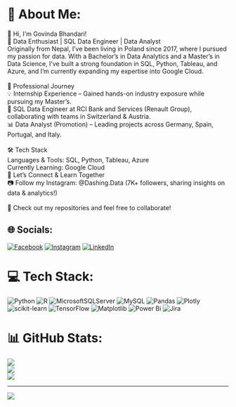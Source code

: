 # 💫 About Me:
👋 Hi, I'm Govinda Bhandari!<br>🔹 Data Enthusiast | SQL Data Engineer | Data Analyst<br>Originally from Nepal, I’ve been living in Poland since 2017, where I pursued my passion for data. With a Bachelor’s in Data Analytics and a Master’s in Data Science, I’ve built a strong foundation in SQL, Python, Tableau, and Azure, and I’m currently expanding my expertise into Google Cloud.<br><br>🚀 Professional Journey<br>💡 Internship Experience – Gained hands-on industry exposure while pursuing my Master’s.<br>🏦 SQL Data Engineer at RCI Bank and Services (Renault Group), collaborating with teams in Switzerland & Austria.<br>📊 Data Analyst (Promotion) – Leading projects across Germany, Spain, Portugal, and Italy.<br><br>🛠️ Tech Stack<br>Languages & Tools: SQL, Python, Tableau, Azure<br>Currently Learning: Google Cloud<br>📢 Let’s Connect & Learn Together<br>📷 Follow my Instagram: @Dashing.Data (7K+ followers, sharing insights on data & analytics!)<br><br>🚀 Check out my repositories and feel free to collaborate!


## 🌐 Socials:
[![Facebook](https://img.shields.io/badge/Facebook-%231877F2.svg?logo=Facebook&logoColor=white)](https://facebook.com/Dashing.Data) [![Instagram](https://img.shields.io/badge/Instagram-%23E4405F.svg?logo=Instagram&logoColor=white)](https://instagram.com/@dashing.data) [![LinkedIn](https://img.shields.io/badge/LinkedIn-%230077B5.svg?logo=linkedin&logoColor=white)](https://linkedin.com/in/https://www.linkedin.com/in/govinda-bhandari-data-enthusiast/) 

# 💻 Tech Stack:
![Python](https://img.shields.io/badge/python-3670A0?style=for-the-badge&logo=python&logoColor=ffdd54) ![R](https://img.shields.io/badge/r-%23276DC3.svg?style=for-the-badge&logo=r&logoColor=white) ![MicrosoftSQLServer](https://img.shields.io/badge/Microsoft%20SQL%20Server-CC2927?style=for-the-badge&logo=microsoft%20sql%20server&logoColor=white) ![MySQL](https://img.shields.io/badge/mysql-4479A1.svg?style=for-the-badge&logo=mysql&logoColor=white) ![Pandas](https://img.shields.io/badge/pandas-%23150458.svg?style=for-the-badge&logo=pandas&logoColor=white) ![Plotly](https://img.shields.io/badge/Plotly-%233F4F75.svg?style=for-the-badge&logo=plotly&logoColor=white) ![scikit-learn](https://img.shields.io/badge/scikit--learn-%23F7931E.svg?style=for-the-badge&logo=scikit-learn&logoColor=white) ![TensorFlow](https://img.shields.io/badge/TensorFlow-%23FF6F00.svg?style=for-the-badge&logo=TensorFlow&logoColor=white) ![Matplotlib](https://img.shields.io/badge/Matplotlib-%23ffffff.svg?style=for-the-badge&logo=Matplotlib&logoColor=black) ![Power Bi](https://img.shields.io/badge/power_bi-F2C811?style=for-the-badge&logo=powerbi&logoColor=black) ![Jira](https://img.shields.io/badge/jira-%230A0FFF.svg?style=for-the-badge&logo=jira&logoColor=white)
# 📊 GitHub Stats:
![](https://github-readme-stats.vercel.app/api?username=Govinda-Bhandari&theme=radical&hide_border=false&include_all_commits=false&count_private=true)<br/>
![](https://nirzak-streak-stats.vercel.app/?user=Govinda-Bhandari&theme=radical&hide_border=false)<br/>
![](https://github-readme-stats.vercel.app/api/top-langs/?username=Govinda-Bhandari&theme=radical&hide_border=false&include_all_commits=false&count_private=true&layout=compact)

---
[![](https://visitcount.itsvg.in/api?id=Govinda-Bhandari&icon=0&color=0)](https://visitcount.itsvg.in)

